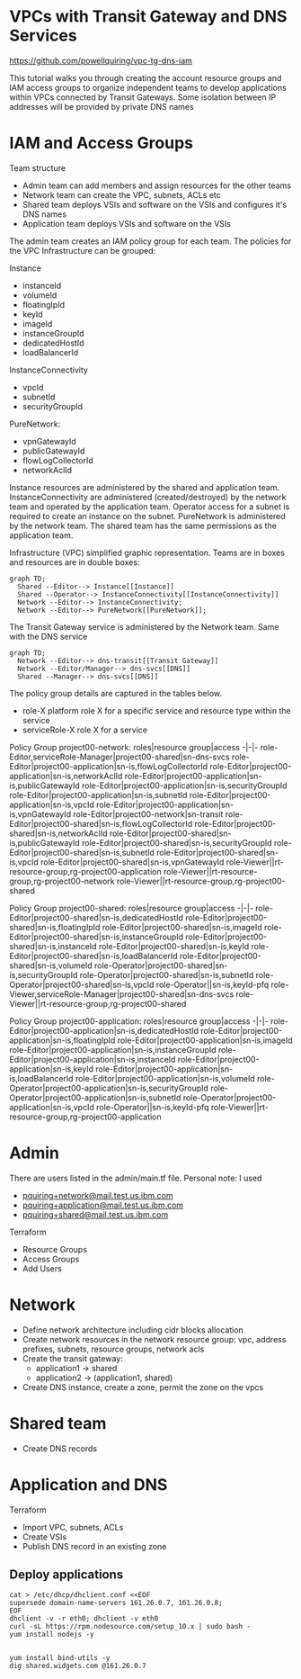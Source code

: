 # VPCs with Transit Gateway and DNS Services
https://github.com/powellquiring/vpc-tg-dns-iam

This tutorial walks you through creating the account resource groups and IAM access groups to organize independent teams to develop applications within VPCs connected by Transit Gateways.  Some isolation between IP addresses will be provided by private DNS names

# IAM and Access Groups

Team structure
- Admin team can add members and assign resources for the other teams
- Network team can create the VPC, subnets, ACLs etc
- Shared team deploys VSIs and software on the VSIs and configures it's DNS names
- Application team deploys VSIs and software on the VSIs

The admin team creates an IAM policy group for each team.  The policies for the VPC Infrastructure can be grouped:

Instance
- instanceId
- volumeId
- floatingIpId
- keyId
- imageId
- instanceGroupId
- dedicatedHostId
- loadBalancerId

InstanceConnectivity
- vpcId
- subnetId
- securityGroupId

PureNetwork:
- vpnGatewayId
- publicGatewayId
- flowLogCollectorId
- networkAclId

Instance resources are administered by the shared and application team. InstanceConnectivity are administered (created/destroyed) by the network team and operated by the application team.  Operator access for a subnet is required to create an instance on the subnet.  PureNetwork is administered by the network team.  The shared team has the same permissions as the application team.

Infrastructure (VPC) simplified graphic representation.  Teams are in boxes and resources are in double boxes:

``` mermaid
graph TD;
  Shared --Editor--> Instance[[Instance]]
  Shared --Operator--> InstanceConnectivity[[InstanceConnectivity]]
  Network --Editor--> InstanceConnectivity;
  Network --Editor--> PureNetwork[[PureNetwork]];
```

The Transit Gateway service is administered by the Network team.  Same with the DNS service

``` mermaid
graph TD;
  Network --Editor--> dns-transit[[Transit Gateway]]
  Network --Editor/Manager--> dns-svcs[[DNS]]
  Shared --Manager--> dns-svcs[[DNS]]
```

The policy group details are captured in the tables below. 
- role-X platform role X for a specific service and resource type within the service
- serviceRole-X role X for a service

Policy Group project00-network:
roles|resource group|access
-|-|-
role-Editor,serviceRole-Manager|project00-shared|sn-dns-svcs
role-Editor|project00-application|sn-is,flowLogCollectorId
role-Editor|project00-application|sn-is,networkAclId
role-Editor|project00-application|sn-is,publicGatewayId
role-Editor|project00-application|sn-is,securityGroupId
role-Editor|project00-application|sn-is,subnetId
role-Editor|project00-application|sn-is,vpcId
role-Editor|project00-application|sn-is,vpnGatewayId
role-Editor|project00-network|sn-transit
role-Editor|project00-shared|sn-is,flowLogCollectorId
role-Editor|project00-shared|sn-is,networkAclId
role-Editor|project00-shared|sn-is,publicGatewayId
role-Editor|project00-shared|sn-is,securityGroupId
role-Editor|project00-shared|sn-is,subnetId
role-Editor|project00-shared|sn-is,vpcId
role-Editor|project00-shared|sn-is,vpnGatewayId
role-Viewer||rt-resource-group,rg-project00-application
role-Viewer||rt-resource-group,rg-project00-network
role-Viewer||rt-resource-group,rg-project00-shared

Policy Group project00-shared:
roles|resource group|access
-|-|-
role-Editor|project00-shared|sn-is,dedicatedHostId
role-Editor|project00-shared|sn-is,floatingIpId
role-Editor|project00-shared|sn-is,imageId
role-Editor|project00-shared|sn-is,instanceGroupId
role-Editor|project00-shared|sn-is,instanceId
role-Editor|project00-shared|sn-is,keyId
role-Editor|project00-shared|sn-is,loadBalancerId
role-Editor|project00-shared|sn-is,volumeId
role-Operator|project00-shared|sn-is,securityGroupId
role-Operator|project00-shared|sn-is,subnetId
role-Operator|project00-shared|sn-is,vpcId
role-Operator||sn-is,keyId-pfq
role-Viewer,serviceRole-Manager|project00-shared|sn-dns-svcs
role-Viewer||rt-resource-group,rg-project00-shared

Policy Group project00-application:
roles|resource group|access
-|-|-
role-Editor|project00-application|sn-is,dedicatedHostId
role-Editor|project00-application|sn-is,floatingIpId
role-Editor|project00-application|sn-is,imageId
role-Editor|project00-application|sn-is,instanceGroupId
role-Editor|project00-application|sn-is,instanceId
role-Editor|project00-application|sn-is,keyId
role-Editor|project00-application|sn-is,loadBalancerId
role-Editor|project00-application|sn-is,volumeId
role-Operator|project00-application|sn-is,securityGroupId
role-Operator|project00-application|sn-is,subnetId
role-Operator|project00-application|sn-is,vpcId
role-Operator||sn-is,keyId-pfq
role-Viewer||rt-resource-group,rg-project00-application

# Admin

There are users listed in the admin/main.tf file.
Personal note: I used 
- pquiring+network@mail.test.us.ibm.com
- pquiring+application@mail.test.us.ibm.com
- pquiring+shared@mail.test.us.ibm.com

Terraform
- Resource Groups
- Access Groups
- Add Users

# Network
- Define network architecture including cidr blocks allocation
- Create network resources in the network resource group: vpc, address prefixes, subnets, resource groups, network acls
- Create the transit gateway:
  - application1 -> shared
  - application2 -> (application1, shared)
- Create DNS instance, create a zone, permit the zone on the vpcs

# Shared team
- Create DNS records

# Application and DNS

Terraform
- Import VPC, subnets, ACLs
- Create VSIs
- Publish DNS record in an existing zone

Deploy applications
- 

```
cat > /etc/dhcp/dhclient.conf <<EOF
supersede domain-name-servers 161.26.0.7, 161.26.0.8;
EOF
dhclient -v -r eth0; dhclient -v eth0
curl -sL https://rpm.nodesource.com/setup_10.x | sudo bash -
yum install nodejs -y


yum install bind-utils -y
dig shared.widgets.com @161.26.0.7

```

